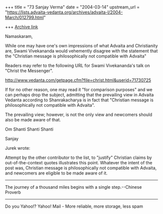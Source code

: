+++
title = "73 Sanjay Verma"
date = "2004-03-14"
upstream_url = "https://lists.advaita-vedanta.org/archives/advaita-l/2004-March/012799.html"

+++
[Archive link](https://lists.advaita-vedanta.org/archives/advaita-l/2004-March/012799.html)

Namaskaram,

While one may have one's own impressions of what Advaita and Christianity are,
Swami Vivekananda would vehemently disagree with the statement that the "Christian message is philosophically not compatible with Advaita"

Readers may refer to the following URL for Swami Vivekananda's talk on "Christ the Messenger".

http://www.vedanta.com/getpage.cfm?file=christ.html&userid=71730725

If for no other reason, one may read it "for comparison purposes" and we can perhaps drop the subject, admitting that the prevailing view in Advaita Vedanta according to Shanrakacharya is in fact that "Christian message is philosophically not compatible with Advaita". 

The prevailing view; however, is not the only view and newcomers should also be made aware of that.

Om Shanti Shanti Shanti

Sanjay

Jurek <omeganlp at yahoo.co.uk> wrote:


Attempt by the other contributor to the list, to "justify" Christian claims by out-of-the-context quotes illustrates this point. Whatever the intent of the post was, Christian message is philosophically not compatible with Advaita, and newcomers are eligible to be made aware of it. 



_______________________________________

The journey of a thousand miles begins
with a single step.--Chinese Proverb

_______________________________________
Do you Yahoo!?
Yahoo! Mail - More reliable, more storage, less spam


